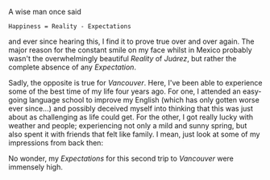 A wise man once said

    Happiness = Reality - Expectations

and ever since hearing this, I find it to prove true over and over again. The major reason for the constant smile on my face whilst in Mexico probably wasn't the overwhelmingly beautiful _Reality_ of _Juárez_, but rather the complete absence of any _Expectation_.

Sadly, the opposite is true for _Vancouver_. Here, I've been able to experience some of the best time of my life four years ago. For one, I attended an easy-going language school to improve my English (which has only gotten worse ever since...) and possibly deceived myself into thinking that this was just about as challenging as life could get. For the other, I got really lucky with weather and people; experiencing not only a mild and sunny spring, but also spent it with friends that felt like family. I mean, just look at some of my impressions from back then:

<!-- images of first Vancouver stay -->

No wonder, my _Expectations_ for this second trip to _Vancouver_ were immensely high.